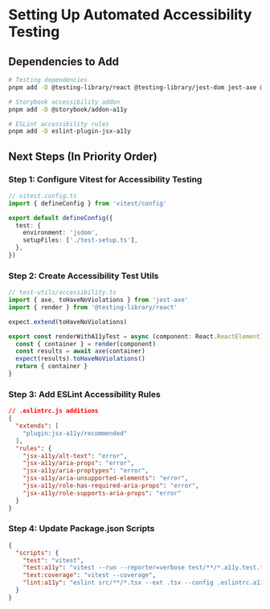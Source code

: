# Setting Up Automated Accessibility Testing

## Dependencies to Add

```bash
# Testing dependencies
pnpm add -D @testing-library/react @testing-library/jest-dom jest-axe @axe-core/react vitest jsdom

# Storybook accessibility addon
pnpm add -D @storybook/addon-a11y

# ESLint accessibility rules
pnpm add -D eslint-plugin-jsx-a11y
```

## Next Steps (In Priority Order)

### Step 1: Configure Vitest for Accessibility Testing
```typescript
// vitest.config.ts
import { defineConfig } from 'vitest/config'

export default defineConfig({
  test: {
    environment: 'jsdom',
    setupFiles: ['./test-setup.ts'],
  },
})
```

### Step 2: Create Accessibility Test Utils
```typescript
// test-utils/accessibility.ts
import { axe, toHaveNoViolations } from 'jest-axe'
import { render } from '@testing-library/react'

expect.extend(toHaveNoViolations)

export const renderWithA11yTest = async (component: React.ReactElement) => {
  const { container } = render(component)
  const results = await axe(container)
  expect(results).toHaveNoViolations()
  return { container }
}
```

### Step 3: Add ESLint Accessibility Rules
```json
// .eslintrc.js additions
{
  "extends": [
    "plugin:jsx-a11y/recommended"
  ],
  "rules": {
    "jsx-a11y/alt-text": "error",
    "jsx-a11y/aria-props": "error",
    "jsx-a11y/aria-proptypes": "error",
    "jsx-a11y/aria-unsupported-elements": "error",
    "jsx-a11y/role-has-required-aria-props": "error",
    "jsx-a11y/role-supports-aria-props": "error"
  }
}
```

### Step 4: Update Package.json Scripts
```json
{
  "scripts": {
    "test": "vitest",
    "test:a11y": "vitest --run --reporter=verbose test/**/*.a11y.test.tsx",
    "test:coverage": "vitest --coverage",
    "lint:a11y": "eslint src/**/*.tsx --ext .tsx --config .eslintrc.a11y.js"
  }
}
```
